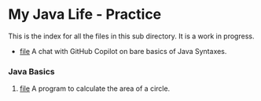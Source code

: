 # My Java Life - Practice

This is the index for all the files in this sub directory. It is a work in progress.

* [file](javaChatWithCoPilot.md)   A chat with GitHub Copilot on bare basics of Java Syntaxes.

### Java Basics
1. [file](1.java)   A program to calculate the area of a circle.
